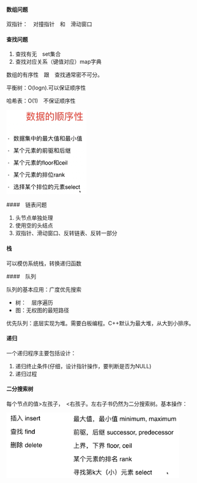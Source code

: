 #### 数组问题

双指针：　对撞指针　和　滑动窗口



#### 查找问题

1. 查找有无　set集合
2. 查找对应关系（键值对应）map字典 

数组的有序性　跟　查找通常密不可分。

平衡树：O(logn).可以保证顺序性

哈希表：O(1)　不保证顺序性

![election_21](assets/Selection_215.png)



####　链表问题

1. 头节点单独处理
2. 使用空的头结点
3. 双指针、滑动窗口、反转链表、反转一部分



#### 栈

可以模仿系统栈，转换递归函数



####　队列

队列的基本应用：广度优先搜索

- 树：　层序遍历
- 图：无权图的最短路径

优先队列：底层实现为堆。需要白板编程。C++默认为最大堆，从大到小排序。



#### 递归

一个递归程序主要包括设计：

1. 递归终止条件(仔细，设计指针操作，要判断是否为NULL)
2. 递归过程



#### 二分搜索树

每个节点的值>左孩子，　<右孩子。左右子书仍然为二分搜索树。基本操作：

![election_27](assets/Selection_275.png)





